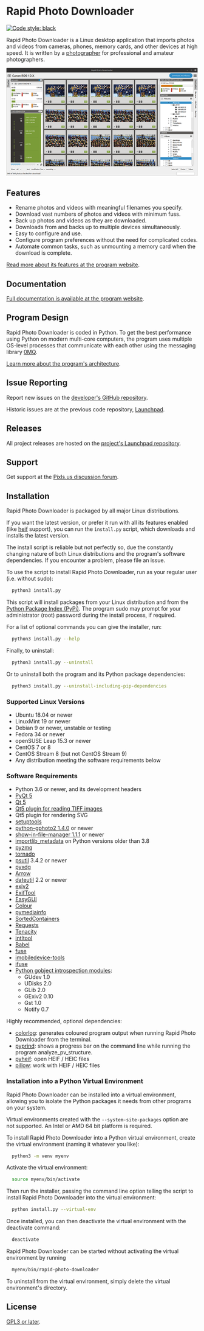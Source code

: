 # Rapid Photo Downloader

[![Code style: black](https://img.shields.io/badge/code%20style-black-000000.svg)](https://github.com/psf/black)

Rapid Photo Downloader is a Linux desktop application that imports photos 
and videos from cameras, phones, memory cards, and other devices at high 
speed. It is written by a [photographer](https://damonlynch.net) for 
professional and amateur photographers. 

![Main window screenshot](.github/mainwindow.png)

## Features

 - Rename photos and videos with meaningful filenames you specify.
 - Download vast numbers of photos and videos with minimum fuss.
 - Back up photos and videos as they are downloaded.
 - Downloads from and backs up to multiple devices simultaneously.
 - Easy to configure and use.
 - Configure program preferences without the need for complicated codes.
 - Automate common tasks, such as unmounting a memory card when the download 
   is complete. 

[Read more about its features at the program website](https://damonlynch.net/rapid/features.html).

  
## Documentation

[Full documentation is available at the program website](https://damonlynch.net/rapid/documentation/).


## Program Design

Rapid Photo Downloader is coded in Python. To get the best performance using 
Python on modern multi-core computers, the program uses multiple OS-level 
processes that communicate with each other using the messaging library 
[0MQ](https://zeromq.org/).

[Learn more about the program's architecture](https://damonlynch.net/rapid/design.html).
  

## Issue Reporting

Report new issues on the
[developer's GitHub repository](https://github.com/damonlynch/rapid-photo-downloader/issues).

Historic issues are at the previous code repository,
[Launchpad](https://bugs.launchpad.net/rapid). 


## Releases

All project releases are hosted on the 
[project's Launchpad repository](https://launchpad.net/rapid/+download).


## Support

Get support at the [Pixls.us discussion forum](https://discuss.pixls.us/).


## Installation

Rapid Photo Downloader is packaged by all major Linux distributions.

If you want the latest version, or prefer it run with all its features enabled 
(like [heif](https://en.wikipedia.org/wiki/High_Efficiency_Image_File_Format)
support), you can run the `install.py` script, which downloads and installs the
latest version. 

The install script is reliable but not perfectly so, due 
the constantly changing nature of both Linux distributions and the program's
software dependencies. If you encounter a problem, please file an issue.   

To use the script to install Rapid Photo Downloader, run as your regular user 
(i.e. without sudo):

```bash
  python3 install.py
```

This script will install packages from your Linux distribution and from the 
[Python Package Index (PyPi)](https://pypi.org/).
The program sudo may prompt for your administrator (root) password during 
the install process, if required.

For a list of optional commands you can give the installer, run:

```bash
  python3 install.py --help
```

Finally, to uninstall:

```bash
  python3 install.py --uninstall
```

Or to uninstall both the program and its Python package dependencies:

```bash
  python3 install.py --uninstall-including-pip-dependencies
```


### Supported Linux Versions

 - Ubuntu 18.04 or newer
 - LinuxMint 19 or newer
 - Debian 9 or newer, unstable or testing
 - Fedora 34 or newer
 - openSUSE Leap 15.3 or newer
 - CentOS 7 or 8
 - CentOS Stream 8 (but not CentOS Stream 9)
 - Any distribution meeting the software requirements below


### Software Requirements

 - Python 3.6 or newer, and its development headers
 - [PyQt 5](https://riverbankcomputing.com/software/pyqt/intro)
 - [Qt 5](https://www.qt.io/)
 - [Qt5 plugin for reading TIFF images](http://doc.qt.io/qt-5/qtimageformats-index.html)
 - Qt5 plugin for rendering SVG
 - [setuptools](https://pypi.org/project/setuptools/)
 - [python-gphoto2 1.4.0](https://github.com/jim-easterbrook/python-gphoto2) or newer
 - [show-in-file-manager 1.1.1](https://github.com/damonlynch/showinfilemanager) or newer
 - [importlib_metadata](https://github.com/python/importlib_metadata) on Python versions older than 3.8
 - [pyzmq](https://github.com/zeromq/pyzmq)
 - [tornado](http://www.tornadoweb.org/)
 - [psutil](https://github.com/giampaolo/psutil) 3.4.2 or newer
 - [pyxdg](https://www.freedesktop.org/wiki/Software/pyxdg/)
 - [Arrow](https://github.com/crsmithdev/arrow)
 - [dateutil](https://labix.org/python-dateutil) 2.2 or newer
 - [exiv2](http://www.exiv2.org/)
 - [ExifTool](http://www.sno.phy.queensu.ca/~phil/exiftool/)
 - [EasyGUI](https://github.com/robertlugg/easygui)  
 - [Colour](https://github.com/vaab/colour)
 - [pymediainfo](https://github.com/sbraz/pymediainfo)
 - [SortedContainers](http://www.grantjenks.com/docs/sortedcontainers/)
 - [Requests](http://docs.python-requests.org/)
 - [Tenacity](https://github.com/jd/tenacity)
 - [intltool](https://freedesktop.org/wiki/Software/intltool/)
 - [Babel](http://babel.pocoo.org/en/latest/)
 - [fuse](https://www.kernel.org/doc/html/latest/filesystems/fuse.html)
 - [imobiledevice-tools](https://libimobiledevice.org/)
 - [ifuse](https://libimobiledevice.org/)
 - [Python gobject introspection modules](https://wiki.gnome.org/action/show/Projects/PyGObject):
    - GUdev 1.0
    - UDisks 2.0
    - GLib 2.0
    - GExiv2 0.10
    - Gst 1.0
    - Notify 0.7
        
Highly recommended, optional dependencies:

 - [colorlog](https://github.com/borntyping/python-colorlog): generates coloured program output when
   running Rapid Photo Downloader from the terminal.
 - [pyprind](https://github.com/rasbt/pyprind): shows a progress bar on the command line while 
   running the program analyze_pv_structure.
 - [pyheif](https://github.com/david-poirier-csn/pyheif): open HEIF / HEIC files
 - [pillow](https://github.com/python-pillow/Pillow): work with HEIF / HEIC files


### Installation into a Python Virtual Environment

Rapid Photo Downloader can be installed into a virtual environment,
allowing you to isolate the Python packages it needs from other programs
on your system.

Virtual environments created with the `--system-site-packages` option are
not supported. An Intel or AMD 64 bit platform is required.

To install Rapid Photo Downloader into a Python virtual environment,
create the virtual environment (naming it whatever you like):

```bash
  python3 -m venv myenv
```

Activate the virtual environment:

```bash
  source myenv/bin/activate
```

Then run the installer, passing the command line option telling the
script to install Rapid Photo Downloader into the virtual environment:

```bash
  python install.py --virtual-env
```

Once installed, you can then deactivate the virtual
environment with the deactivate command:

```bash
  deactivate
```

Rapid Photo Downloader can be started without activating the virtual
environment by running

```bash
  myenv/bin/rapid-photo-downloader
```

To uninstall from the virtual environment, simply delete the virtual
environment\'s directory.


## License

[GPL3 or later](https://choosealicense.com/licenses/gpl-3.0/).
